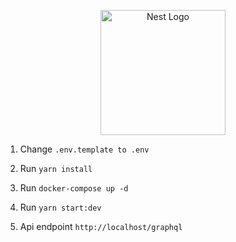 <p align="center">
  <a href="http://nestjs.com/" target="blank"><img src="https://nestjs.com/img/logo-small.svg" width="200" alt="Nest Logo" /></a>
</p>

1. Change `.env.template to .env`

2. Run `yarn install`

3. Run `docker-compose up -d`

4. Run `yarn start:dev`

5. Api endpoint `http://localhost/graphql`
